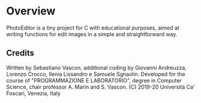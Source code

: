 # Overview

PhotoEditor is a tiny project for C with educational purposes, aimed at writing functions for edit images in a simple and straightforward way.

## Credits

Written by Sebastiano Vascon, additional coding by Giovanni Andreuzza, Lorenzo Crocco, Ilenia Lissandro e Samuele Sgnaolin.
Developed for the course of "PROGRAMMAZIONE E LABORATORIO", degree in Computer Science, chair professor A. Marin and S. Vascon.
(C) 2019-20 Università Ca' Foscari, Venezia, Italy